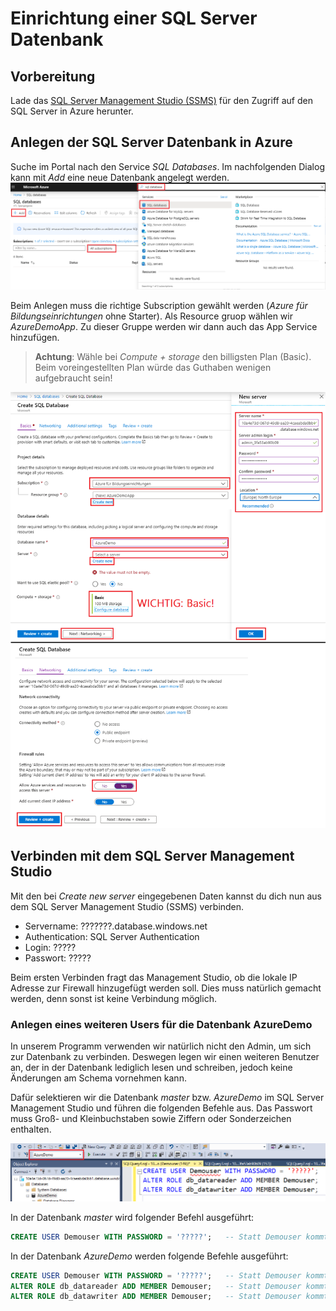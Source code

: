 # Einrichtung einer SQL Server Datenbank

## Vorbereitung

Lade das [SQL Server Management Studio (SSMS)](https://docs.microsoft.com/en-us/sql/ssms/download-sql-server-management-studio-ssms)
für den Zugriff auf den SQL Server in Azure herunter.

## Anlegen der SQL Server Datenbank in Azure

Suche im Portal nach den Service *SQL Databases*. Im nachfolgenden Dialog kann mit *Add* eine
neue Datenbank angelegt werden.
![](add_sql_database.png)

Beim Anlegen muss die richtige Subscription gewählt werden (*Azure für Bildungseinrichtungen* ohne Starter).
Als Resource gruop wählen wir *AzureDemoApp*. Zu dieser Gruppe werden wir dann auch das App Service
hinzufügen.

> **Achtung**: Wähle bei *Compute + storage* den billigsten Plan (Basic). Beim voreingestellten Plan
> würde das Guthaben wenigen aufgebraucht sein!

![](configure_sql_server.png)

## Verbinden mit dem SQL Server Management Studio

Mit den bei *Create new server* eingegebenen Daten kannst du dich nun aus dem SQL Server Management
Studio (SSMS) verbinden.

- Servername: ???????.database.windows.net
- Authentication: SQL Server Authentication
- Login:    ?????
- Passwort: ?????

Beim ersten Verbinden fragt das Management Studio, ob die lokale IP Adresse zur Firewall hinzugefügt
werden soll. Dies muss natürlich gemacht werden, denn sonst ist keine Verbindung möglich.

### Anlegen eines weiteren Users für die Datenbank AzureDemo

In unserem Programm verwenden wir natürlich nicht den Admin, um sich zur Datenbank zu verbinden.
Deswegen legen wir einen weiteren Benutzer an, der in der Datenbank lediglich lesen und schreiben,
jedoch keine Änderungen am Schema vornehmen kann.

Dafür selektieren wir die Datenbank *master* bzw. *AzureDemo* im SQL Server Management Studio und führen die
folgenden Befehle aus. Das Passwort muss Groß- und Kleinbuchstaben sowie Ziffern oder Sonderzeichen
enthalten.

![](ssms_add_user.png)

In der Datenbank *master* wird folgender Befehl ausgeführt:

```sql
CREATE USER Demouser WITH PASSWORD = '?????';   -- Statt Demouser kommt der Username
```

In der Datenbank *AzureDemo* werden folgende Befehle ausgeführt:

```sql
CREATE USER Demouser WITH PASSWORD = '?????';   -- Statt Demouser kommt der Username
ALTER ROLE db_datareader ADD MEMBER Demouser;   -- Statt Demouser kommt der Username
ALTER ROLE db_datawriter ADD MEMBER Demouser;   -- Statt Demouser kommt der Username
```
